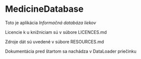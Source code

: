 # MedicineDatabase

Toto je aplikácia *Informačná databáza liekov*

Licencie k u knižniciam sú v súbore LICENCES.md

Zdroje dát sú uvedené v súbore RESOURCES.md

Dokumentácia pred štartom sa nachádza v DataLoader priečinku
